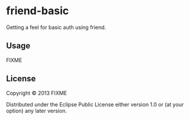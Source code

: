 # friend-basic

Getting a feel for basic auth using friend.

## Usage

FIXME

## License

Copyright © 2013 FIXME

Distributed under the Eclipse Public License either version 1.0 or (at
your option) any later version.

